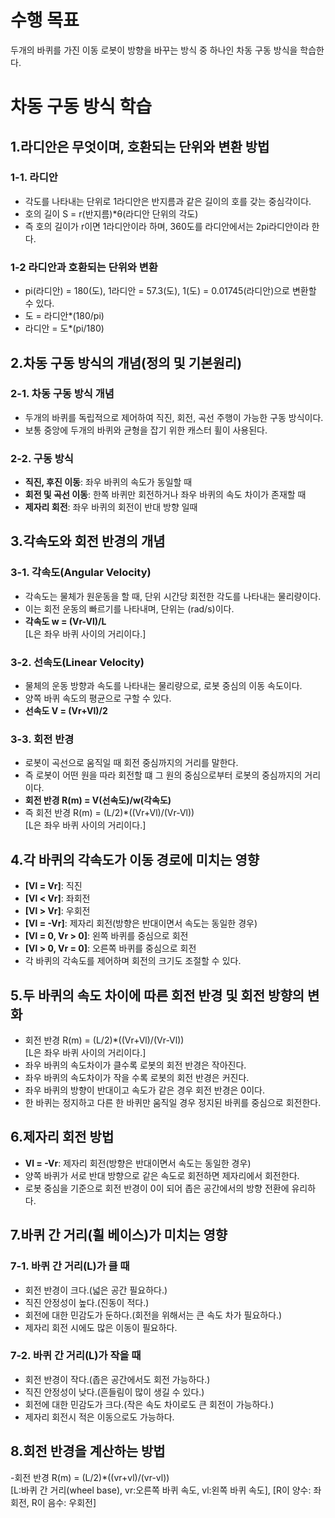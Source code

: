 # 수행 목표
두개의 바퀴를 가진 이동 로봇이 방향을 바꾸는 방식 중 하나인 차동 구동 방식을 학습한다.

# 차동 구동 방식 학습
## 1.라디안은 무엇이며, 호환되는 단위와 변환 방법
### 1-1. 라디안
 - 각도를 나타내는 단위로 1라디안은 반지름과 같은 길이의 호를 갖는 중심각이다.
 - 호의 길이 S = r(반지름)*θ(라디안 단위의 각도)
 - 즉 호의 길이가 r이면 1라디안이라 하며, 360도를 라디안에서는 2pi라디안이라 한다.
### 1-2 라디안과 호환되는 단위와 변환
 - pi(라디안) = 180(도), 1라디안 = 57.3(도), 1(도) = 0.01745(라디안)으로 변환할 수 있다.  
 - 도 = 라디안*(180/pi)
 - 라디안 = 도*(pi/180)

## 2.차동 구동 방식의 개념(정의 및 기본원리)
### 2-1. 차동 구동 방식 개념
 - 두개의 바퀴를 독립적으로 제어하여 직진, 회전, 곡선 주행이 가능한 구동 방식이다.
 - 보통 중앙에 두개의 바퀴와 균형을 잡기 위한 캐스터 휠이 사용된다. 
### 2-2. 구동 방식
 - **직진, 후진 이동**: 좌우 바퀴의 속도가 동일할 때  
 - **회전 및 곡선 이동**: 한쪽 바퀴만 회전하거나 좌우 바퀴의 속도 차이가 존재할 때  
 - **제자리 회전**: 좌우 바퀴의 회전이 반대 방향 일때  

## 3.각속도와 회전 반경의 개념
### 3-1. 각속도(Angular Velocity)
 - 각속도는 물체가 원운동을 할 때, 단위 시간당 회전한 각도를 나타내는 물리량이다.
 - 이는 회전 운동의 빠르기를 나타내며, 단위는 (rad/s)이다.
 - **각속도 w = (Vr-Vl)/L**  
 [L은 좌우 바퀴 사이의 거리이다.]
### 3-2. 선속도(Linear Velocity)
 - 물체의 운동 방향과 속도를 나타내는 물리량으로, 로봇 중심의 이동 속도이다.
 - 양쪽 바퀴 속도의 평균으로 구할 수 있다.
 - **선속도 V = (Vr+Vl)/2** 
### 3-3. 회전 반경
 - 로봇이 곡선으로 움직일 때 회전 중심까지의 거리를 말한다.
 - 즉 로봇이 어떤 원을 따라 회전할 떄 그 원의 중심으로부터 로봇의 중심까지의 거리이다.
 - **회전 반경 R(m) = V(선속도)/w(각속도)**
 - 즉 회전 반경 R(m) = (L/2)*((Vr+Vl)/(Vr-Vl))  
 [L은 좌우 바퀴 사이의 거리이다.]

## 4.각 바퀴의 각속도가 이동 경로에 미치는 영향
 - **[Vl = Vr]**: 직진
 - **[Vl < Vr]**: 좌회전
 - **[Vl > Vr]**: 우회전
 - **[Vl = -Vr]**: 제자리 회전(방향은 반대이면서 속도는 동일한 경우)
 - **[Vl = 0, Vr > 0]**: 왼쪽 바퀴를 중심으로 회전
 - **[Vl > 0, Vr = 0]**: 오른쪽 바퀴를 중심으로 회전
 - 각 바퀴의 각속도를 제어하며 회전의 크기도 조절할 수 있다.  

## 5.두 바퀴의 속도 차이에 따른 회전 반경 및 회전 방향의 변화
 - 회전 반경 R(m) = (L/2)*((Vr+Vl)/(Vr-Vl))  
 [L은 좌우 바퀴 사이의 거리이다.]
 - 좌우 바퀴의 속도차이가 클수록 로봇의 회전 반경은 작아진다.
 - 좌우 바퀴의 속도차이가 작을 수록 로봇의 회전 반경은 커진다.
 - 좌우 바퀴의 방향이 반대이고 속도가 같은 경우 회전 반경은 0이다.
 - 한 바퀴는 정지하고 다른 한 바퀴만 움직일 경우 정지된 바퀴를 중심으로 회전한다.  

## 6.제자리 회전 방법
 - **Vl = -Vr**: 제자리 회전(방향은 반대이면서 속도는 동일한 경우)
 - 양쪽 바퀴가 서로 반대 방향으로 같은 속도로 회전하면 제자리에서 회전한다.  
 - 로봇 중심을 기준으로 회전 반경이 0이 되어 좁은 공간에서의 방향 전환에 유리하다.  

## 7.바퀴 간 거리(휠 베이스)가 미치는 영향
### 7-1. 바퀴 간 거리(L)가 클 때
 - 회전 반경이 크다.(넓은 공간 필요하다.)
 - 직진 안정성이 높다.(진동이 적다.)
 - 회전에 대한 민감도가 둔하다.(회전을 위해서는 큰 속도 차가 필요하다.)
 - 제자리 회전 시에도 많은 이동이 필요하다.
### 7-2. 바퀴 간 거리(L)가 작을 때
 - 회전 반경이 작다.(좁은 공간에서도 회전 가능하다.)
 - 직진 안정성이 낮다.(흔들림이 많이 생길 수 있다.)
 - 회전에 대한 민감도가 크다.(작은 속도 차이로도 큰 회전이 가능하다.)
 - 제자리 회전시 적은 이동으로도 가능하다.

## 8.회전 반경을 계산하는 방법
-회전 반경 R(m) = (L/2)*((vr+vl)/(vr-vl))  
[L:바퀴 간 거리(wheel base), vr:오른쪽 바퀴 속도, vl:왼쪽 바퀴 속도], [R이 양수: 좌회전, R이 음수: 우회전]

